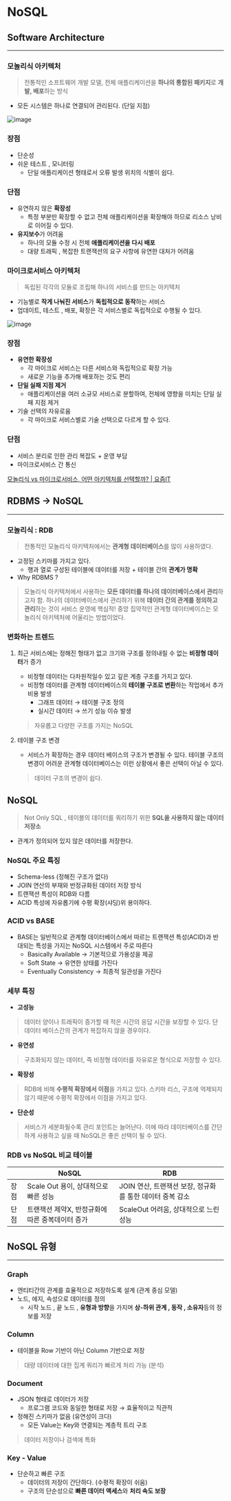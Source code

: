 # NoSQL

## Software Architecture

---

### 모놀리식 아키텍처

> 전통적인 소프트웨어 개발 모델, 전체 애플리케이션을 **하나의 통합된 패키지**로 **개발, 배포**하는 방식
>
- 모든 시스템은 하나로 연결되어 관리된다. (단일 지점)

![image](https://github.com/middle-ware-house/redis/assets/84346055/b0222a16-d7fe-4f16-94e9-5e67e345f54a)

### 장점

- 단순성
- 쉬운 테스트 , 모니터링
    - 단일 애플리케이션 형태로서 오류 발생 위치의 식별이 쉽다.

### 단점

- 유연하지 않은 **확장성**
    - 특정 부분만 확장할 수 없고 전체 애플리케이션을 확장해야 하므로 리소스 낭비로 이어질 수 있다.
- **유지보수**가 어려움
    - 하나의 모듈 수정 시 전체 **애플리케이션을 다시 배포**
    - 대량 트래픽 , 복잡한 트랜잭션의 요구 사항에 유연한 대처가 어려움

### 마이크로서비스 아키텍처

> 독립된 각각의 모듈로 조립해 하나의 서비스를 만드는 아키텍처
>
- 기능별로 **작게 나눠진 서비스**가 **독립적으로 동작**하는 서비스
- 업데이트, 테스트 , 배포, 확장은 각 서비스별로 독립적으로 수행될 수 있다.

![image](https://github.com/middle-ware-house/redis/assets/84346055/8226a462-ac0a-4217-a2f8-5c1a05bf572e)

### 장점

- **유연한 확장성**
    - 각 마이크로 서비스는 다른 서비스와 독립적으로 확장 가능
    - 새로운 기능을 추가해 배포하는 것도 편리
- **단일 실패 지점 제거**
    - 애플리케이션을 여러 소규모 서비스로 분할하여, 전체에 영향을 미치는 단일 실패 지점 제거
- 기술 선택의 자유로움
    - 각 마이크로 서비스별로 기술 선택으로 다르게 할 수 있다.

### 단점

- 서비스 분리로 인한 관리 복잡도 + 운영 부담
- 마이크로서비스 간 통신

[모놀리식 vs 마이크로서비스, 어떤 아키텍처를 선택할까? | 요즘IT](https://yozm.wishket.com/magazine/detail/1813/)

## RDBMS → NoSQL

---

### 모놀리식 : RDB

> 전통적인 모놀리식 아키텍처에서는 **관계형 데이터베이스**를 많이 사용하였다.
>
- 고정된 스키마를 가지고 있다.
    - 행과 열로 구성된 테이블에 데이터를 저장 + 테이블 간의 **관계가 명확**
- Why RDBMS ?

> 모놀리식 아키텍처에서 사용하는 **모든 데이터를 하나의 데이터베이스에서 관리**하고자 함.
하나의 데이터베이스에서 관리하기 위해 **데이터 간의 관계를 정의하고 관리**하는 것이 서비스 운영에 핵심적!
중앙 집약적인 관계형 데이터베이스는 모놀리식 아키텍처에 어울리는 방법이었다.
>

### 변화하는 트렌드

1. 최근 서비스에는 정해진 형태가 없고 크기와 구조를 정의내릴 수 없는 **비정형 데이터**가 증가
    - 비정형 데이터는 다차원적일수 있고 깊은 계층 구조를 가지고 있다.
    - 비정형 데이터를 관계형 데이터베이스의 **테이블 구조로 변환**하는 작업에서 추가 비용 발생
        - 그래프 데이터 → 테이블 구조 정의
        - 실시간 데이터 → 쓰기 성능 이슈 발생

   > 자유롭고 다양한 구조를 가지는 NoSQL
>
2. 테이블 구조 변경
    - 서비스가 확장하는 경우 데이터 베이스의 구조가 변경될 수 있다. 테이블 구조의 변경이 어려운 관계형 데이터베이스는 이런 상황에서 좋은 선택이 아닐 수 있다.

   > 데이터 구조의 변경이 쉽다.
>

## NoSQL

> Not Only SQL , 테이블의 데이터를 쿼리하기 위한 **SQL을 사용하지 않는 데이터 저장소**
>
- 관계가 정의되어 있지 않은 데이터를 저장한다.

### NoSQL 주요 특징

- Schema-less (정해진 구조가 없다)
- JOIN 연산의 부재와 반정규화된 데이터 저장 방식
- 트랜잭션 특성이 RDB와 다름
- ACID 특성에 자유롭기에 수평 확장(샤딩)위 용이하다.

### ACID vs BASE

- BASE는 일반적으로 관계형 데이터베이스에서 따르는 트랜잭션 특성(ACID)과 반대되는 특성을 가지는 NoSQL 시스템에서 주로 따른다
    - Basically Available → 기본적으로 가용성을 제공
    - Soft State → 유연한 상태를 가진다
    - Eventually Consistency → 최종적 일관성을 가진다

### 세부 특징

- **고성능**

> 데이터 양이나 트래픽이 증가할 때 적은 시간의 응답 시간을 보장할 수 있다. 단 데이터 베이스간의 관계가 복잡하지 않을 경우이다.
>
- **유연성**

> 구조화되지 않는 데이터, 즉 비정형 데이터를 자유로운 형식으로 저장할 수 있다.
>
- **확장성**

> RDB에 비해 **수평적 확장에서 이점**을 가지고 있다. 스키마 리스, 구조에 억제되지 않기 때문에 수평적 확장에서 이점을 가지고 있다.
>
- **단순성**

> 서비스가 세분화될수록 관리 포인트는 늘어난다. 이에 따라 데이터베이스를 간단하게 사용하고 싶을 때 NoSQL은 좋은 선택이 될 수 있다.
>

### **RDB vs NoSQL 비교 테이블**

|  | NoSQL | RDB |
| --- | --- | --- |
| 장점 | Scale Out 용이, 상대적으로 빠른 성능 | JOIN 연산, 트랜잭션 보장, 정규화를 통한 데이터 중복 감소 |
| 단점 | 트랜잭션 제약X, 반정규화에 따른 중복데이터 증가 | ScaleOut 어려움, 상대적으로 느린 성능 |

## NoSQL 유형

---

### Graph

- 엔티티간의 관계를 효율적으로 저장하도록 설계 (관계 중심 모델)
- 노드, 에지, 속성으로 데이터를 정의
    - 시작 노드 , 끝 노드 , **유형과 방향**을 가지며 **상-하위 관계 , 동작 , 소유자**등의 정보를 저장

### Column

- 테이블을 Row 기반이 아닌 Column 기반으로 저장

> 대량 데이터에 대한 집계 쿼리가 빠르게 처리 가능 (분석)
>

### Document

- JSON 형태로 데이터가 저장
    - 프로그램 코드와 동일한 형태로 저장 → 효율적이고 직관적
- 정해진 스키마가 없음 (유연성이 크다)
    - 모든 Value는 Key와 연결되는 계층적 트리 구조

> 데이터 저장이나 검색에 특화
>

### Key - Value

- 단순하고 빠른 구조
    - 데이터의 저장이 간단하다. (수평적 확장이 쉬움)
    - 구조의 단순성으로 **빠른 데이터 액세스**와 **처리 속도 보장**
